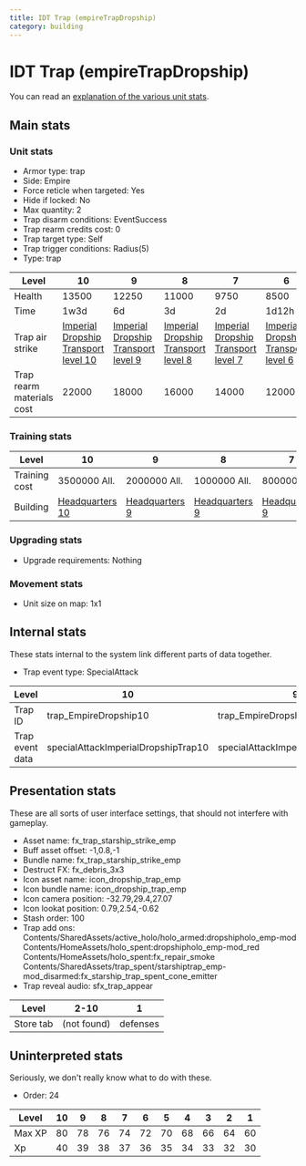 ```yaml
---
title: IDT Trap (empireTrapDropship)
category: building
---
```


# IDT Trap (empireTrapDropship)

You can read an [explanation  of the various unit stats](unitexplained.md).

## Main stats

### Unit stats

  * Armor type: trap
  * Side: Empire
  * Force reticle when targeted: Yes
  * Hide if locked: No
  * Max quantity: 2
  * Trap disarm conditions: EventSuccess
  * Trap rearm credits cost: 0
  * Trap target type: Self
  * Trap trigger conditions: Radius(5)
  * Type: trap

|Level                    |10                                                               |9                                                               |8                                                               |7                                                               |6                                                               |5                                                               |4                                                               |3                                                               |2                                                               |1                                                               |
|-------------------------|-----------------------------------------------------------------|----------------------------------------------------------------|----------------------------------------------------------------|----------------------------------------------------------------|----------------------------------------------------------------|----------------------------------------------------------------|----------------------------------------------------------------|----------------------------------------------------------------|----------------------------------------------------------------|----------------------------------------------------------------|
|Health                   |13500                                                            |12250                                                           |11000                                                           |9750                                                            |8500                                                            |7250                                                            |6000                                                            |4500                                                            |3750                                                            |2500                                                            |
|Time                     |1w3d                                                             |6d                                                              |3d                                                              |2d                                                              |1d12h                                                           |1d                                                              |12h                                                             |2h                                                              |15m                                                             |1m                                                              |
|Trap air strike          |[Imperial Dropship Transport level 10](ImperialDropshipTrap.html)|[Imperial Dropship Transport level 9](ImperialDropshipTrap.html)|[Imperial Dropship Transport level 8](ImperialDropshipTrap.html)|[Imperial Dropship Transport level 7](ImperialDropshipTrap.html)|[Imperial Dropship Transport level 6](ImperialDropshipTrap.html)|[Imperial Dropship Transport level 5](ImperialDropshipTrap.html)|[Imperial Dropship Transport level 4](ImperialDropshipTrap.html)|[Imperial Dropship Transport level 3](ImperialDropshipTrap.html)|[Imperial Dropship Transport level 2](ImperialDropshipTrap.html)|[Imperial Dropship Transport level 1](ImperialDropshipTrap.html)|
|Trap rearm materials cost|22000                                                            |18000                                                           |16000                                                           |14000                                                           |12000                                                           |10000                                                           |8000                                                            |6000                                                            |4000                                                            |2000                                                            |


### Training stats

|Level        |10                              |9                              |8                              |7                              |6                              |5                              |4                              |3                              |2                              |1                              |
|-------------|--------------------------------|-------------------------------|-------------------------------|-------------------------------|-------------------------------|-------------------------------|-------------------------------|-------------------------------|-------------------------------|-------------------------------|
|Training cost|3500000 All.                    |2000000 All.                   |1000000 All.                   |800000 All.                    |400000 All.                    |150000 All.                    |75000 All.                     |20000 All.                     |3600 All.                      |1800 All.                      |
|Building     |[Headquarters 10](empireHQ.html)|[Headquarters 9](empireHQ.html)|[Headquarters 9](empireHQ.html)|[Headquarters 9](empireHQ.html)|[Headquarters 9](empireHQ.html)|[Headquarters 9](empireHQ.html)|[Headquarters 9](empireHQ.html)|[Headquarters 9](empireHQ.html)|[Headquarters 9](empireHQ.html)|[Headquarters 9](empireHQ.html)|


### Upgrading stats

  * Upgrade requirements: Nothing

### Movement stats

  * Unit size on map: 1x1

## Internal stats

These stats internal to the system link different parts of data together.

  * Trap event type: SpecialAttack

|Level          |10                                 |9                                 |8                                 |7                                 |6                                 |5                                 |4                                 |3                                 |2                                 |1                                 |
|---------------|-----------------------------------|----------------------------------|----------------------------------|----------------------------------|----------------------------------|----------------------------------|----------------------------------|----------------------------------|----------------------------------|----------------------------------|
|Trap ID        |trap_EmpireDropship10              |trap_EmpireDropship9              |trap_EmpireDropship8              |trap_EmpireDropship7              |trap_EmpireDropship6              |trap_EmpireDropship5              |trap_EmpireDropship4              |trap_EmpireDropship3              |trap_EmpireDropship2              |trap_EmpireDropship1              |
|Trap event data|specialAttackImperialDropshipTrap10|specialAttackImperialDropshipTrap9|specialAttackImperialDropshipTrap8|specialAttackImperialDropshipTrap7|specialAttackImperialDropshipTrap6|specialAttackImperialDropshipTrap5|specialAttackImperialDropshipTrap4|specialAttackImperialDropshipTrap3|specialAttackImperialDropshipTrap2|specialAttackImperialDropshipTrap1|


## Presentation stats

These are all sorts of user interface settings, that should not interfere with gameplay.

  * Asset name: fx_trap_starship_strike_emp
  * Buff asset offset: -1,0.8,-1
  * Bundle name: fx_trap_starship_strike_emp
  * Destruct FX: fx_debris_3x3
  * Icon asset name: icon_dropship_trap_emp
  * Icon bundle name: icon_dropship_trap_emp
  * Icon camera position: -32.79,29.4,27.07
  * Icon lookat position: 0.79,2.54,-0.62
  * Stash order: 100
  * Trap add ons: Contents/SharedAssets/active_holo/holo_armed:dropshipholo_emp-mod Contents/HomeAssets/holo_spent:dropshipholo_emp-mod_red Contents/HomeAssets/holo_spent:fx_repair_smoke Contents/SharedAssets/trap_spent/starshiptrap_emp-mod_disarmed:fx_starship_trap_spent_cone_emitter
  * Trap reveal audio: sfx_trap_appear

|Level    |2-10       |1       |
|---------|-----------|--------|
|Store tab|(not found)|defenses|


## Uninterpreted stats

Seriously, we don't really know what to do with these.

  * Order: 24

|Level |10|9 |8 |7 |6 |5 |4 |3 |2 |1 |
|------|--|--|--|--|--|--|--|--|--|--|
|Max XP|80|78|76|74|72|70|68|66|64|60|
|Xp    |40|39|38|37|36|35|34|33|32|30|


